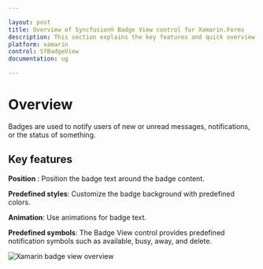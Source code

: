 ```yaml
---

layout: post
title: Overview of Syncfusion® Badge View control for Xamarin.Forms
description: This section explains the key features and quick overview about Syncfusion® Badge view control for Xamarin.Forms
platform: xamarin
control: SfBadgeView
documentation: ug

---
```


# Overview

Badges are used to notify users of new or unread messages, notifications, or the status of something.

## Key features

**Position** : Position the badge text around the badge content.

**Predefined styles**: Customize the badge background with predefined colors.

**Animation**: Use animations for badge text.

**Predefined symbols**: The Badge View control provides predefined notification symbols such as available, busy, away, and delete.

![Xamarin badge view overview](overview_images/overview.png)